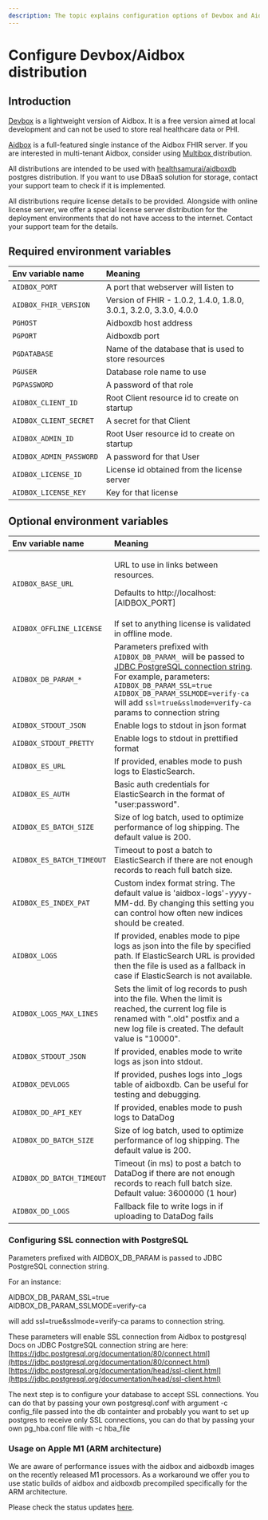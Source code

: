 ```yaml
---
description: The topic explains configuration options of Devbox and Aidbox distributions
---
```


# Configure Devbox/Aidbox distribution

## Introduction

[Devbox](https://hub.docker.com/r/healthsamurai/devbox) is a lightweight version of Aidbox. It is a free version aimed at local development and can not be used to store real healthcare data or PHI.

[Aidbox](https://hub.docker.com/r/healthsamurai/aidboxone) is a full-featured single instance of the Aidbox FHIR server. If you are interested in multi-tenant Aidbox, consider using [Multibox ](https://docs.aidbox.app/getting-started/installation/use-devbox-aidbox)distribution.

All distributions are intended to be used with [healthsamurai/aidboxdb](https://hub.docker.com/r/healthsamurai/aidboxdb) postgres distribution. If you want to use DBaaS solution for storage, contact your support team to check if it is implemented.

All distributions require license details to be provided. Alongside with online license server, we offer a special license server distribution for the deployment environments that do not have access to the internet. Contact your support team for the details.

## Required environment variables

| Env variable name | Meaning |
| :--- | :--- |
| `AIDBOX_PORT` | A port that webserver will listen to |
| `AIDBOX_FHIR_VERSION` | Version of FHIR - 1.0.2, 1.4.0, 1.8.0, 3.0.1, 3.2.0, 3.3.0, 4.0.0 |
| `PGHOST` | Aidboxdb host address |
| `PGPORT` | Aidboxdb port |
| `PGDATABASE` | Name of the database that is used to store resources |
| `PGUSER` | Database role name to use |
| `PGPASSWORD` | A password of that role |
| `AIDBOX_CLIENT_ID` | Root Client resource id to create on startup |
| `AIDBOX_CLIENT_SECRET` | A secret for that Client |
| `AIDBOX_ADMIN_ID` | Root User resource id to create on startup |
| `AIDBOX_ADMIN_PASSWORD` | A password for that User |
| `AIDBOX_LICENSE_ID` | License id obtained from the license server |
| `AIDBOX_LICENSE_KEY` | Key for that license |

## Optional environment variables

<table>
  <thead>
    <tr>
      <th style="text-align:left">Env variable name</th>
      <th style="text-align:left">Meaning</th>
    </tr>
  </thead>
  <tbody>
    <tr>
      <td style="text-align:left"><code>AIDBOX_BASE_URL</code>
      </td>
      <td style="text-align:left">
        <p>URL to use in links between resources.</p>
        <p>Defaults to http://localhost:[AIDBOX_PORT]</p>
      </td>
    </tr>
    <tr>
      <td style="text-align:left"><code>AIDBOX_OFFLINE_LICENSE</code>
      </td>
      <td style="text-align:left">If set to anything license is validated in offline mode.</td>
    </tr>
    <tr>
      <td style="text-align:left"><code>AIDBOX_DB_PARAM_*</code>
      </td>
      <td style="text-align:left">Parameters prefixed with <code>AIDBOX_DB_PARAM_</code> will be passed to
        <a
        href="https://jdbc.postgresql.org/documentation/80/connect.html">JDBC PostgreSQL connection string</a>. For example, parameters: <code>AIDBOX_DB_PARAM_SSL=true</code>  <code>AIDBOX_DB_PARAM_SSLMODE=verify-ca</code> will
          add <code>ssl=true&amp;sslmode=verify-ca</code> params to connection string</td>
    </tr>
    <tr>
      <td style="text-align:left"><code>AIDBOX_STDOUT_JSON</code>
      </td>
      <td style="text-align:left">Enable logs to stdout in json format</td>
    </tr>
    <tr>
      <td style="text-align:left"><code>AIDBOX_STDOUT_PRETTY</code>
      </td>
      <td style="text-align:left">Enable logs to stdout in prettified format</td>
    </tr>
    <tr>
      <td style="text-align:left"><code>AIDBOX_ES_URL</code>
      </td>
      <td style="text-align:left">If provided, enables mode to push logs to ElasticSearch.</td>
    </tr>
    <tr>
      <td style="text-align:left"><code>AIDBOX_ES_AUTH</code>
      </td>
      <td style="text-align:left">Basic auth credentials for ElasticSearch in the format of &quot;user:password&quot;.</td>
    </tr>
    <tr>
      <td style="text-align:left"><code>AIDBOX_ES_BATCH_SIZE</code>
      </td>
      <td style="text-align:left">Size of log batch, used to optimize performance of log shipping. The default
        value is 200.</td>
    </tr>
    <tr>
      <td style="text-align:left"><code>AIDBOX_ES_BATCH_TIMEOUT</code>
      </td>
      <td style="text-align:left">Timeout to post a batch to ElasticSearch if there are not enough records
        to reach full batch size.</td>
    </tr>
    <tr>
      <td style="text-align:left"><code>AIDBOX_ES_INDEX_PAT</code>
      </td>
      <td style="text-align:left">Custom index format string. The default value is &apos;aidbox-logs&apos;-yyyy-MM-dd.
        By changing this setting you can control how often new indices should be
        created.</td>
    </tr>
    <tr>
      <td style="text-align:left"><code>AIDBOX_LOGS</code>
      </td>
      <td style="text-align:left">If provided, enables mode to pipe logs as json into the file by specified
        path. If ElasticSearch URL is provided then the file is used as a fallback
        in case if ElasticSearch is not available.</td>
    </tr>
    <tr>
      <td style="text-align:left"><code>AIDBOX_LOGS_MAX_LINES</code>
      </td>
      <td style="text-align:left">Sets the limit of log records to push into the file. When the limit is
        reached, the current log file is renamed with &quot;.old&quot; postfix
        and a new log file is created. The default value is &quot;10000&quot;.</td>
    </tr>
    <tr>
      <td style="text-align:left"><code>AIDBOX_STDOUT_JSON</code>
      </td>
      <td style="text-align:left">If provided, enables mode to write logs as json into stdout.</td>
    </tr>
    <tr>
      <td style="text-align:left"><code>AIDBOX_DEVLOGS</code>
      </td>
      <td style="text-align:left">If provided, pushes logs into _logs table of aidboxdb. Can be useful for
        testing and debugging.</td>
    </tr>
    <tr>
      <td style="text-align:left"><code>AIDBOX_DD_API_KEY</code>
      </td>
      <td style="text-align:left">If provided, enables mode to push logs to DataDog</td>
    </tr>
    <tr>
      <td style="text-align:left"><code>AIDBOX_DD_BATCH_SIZE</code>
      </td>
      <td style="text-align:left">Size of log batch, used to optimize performance of log shipping. The default
        value is 200.</td>
    </tr>
    <tr>
      <td style="text-align:left"><code>AIDBOX_DD_BATCH_TIMEOUT</code>
      </td>
      <td style="text-align:left">Timeout (in ms) to post a batch to DataDog if there are not enough records
        to reach full batch size. Default value: 3600000 (1 hour)</td>
    </tr>
    <tr>
      <td style="text-align:left"><code>AIDBOX_DD_LOGS</code>
      </td>
      <td style="text-align:left">Fallback file to write logs in if uploading to DataDog fails</td>
    </tr>
  </tbody>
</table>

### Configuring SSL connection with PostgreSQL

Parameters prefixed with AIDBOX\_DB\_PARAM is passed to JDBC PostgreSQL connection string.

For an instance:

AIDBOX\_DB\_PARAM\_SSL=true  
AIDBOX\_DB\_PARAM\_SSLMODE=verify-ca

will add ssl=true&sslmode=verify-ca params to connection string.

These parameters will enable SSL connection from Aidbox to postgresql Docs on JDBC PostgreSQL connection string are here: [https://jdbc.postgresql.org/documentation/80/connect.html](https://jdbc.postgresql.org/documentation/80/connect.html) [https://jdbc.postgresql.org/documentation/head/ssl-client.html](https://jdbc.postgresql.org/documentation/head/ssl-client.html)

The next step is to configure your database to accept SSL connections. You can do that by passing your own postgresql.conf with argument -c config\_file passed into the db containter and probably you want to set up postgres to receive only SSL connections, you can do that by passing your own pg\_hba.conf file with -c hba\_file

### Usage on Apple M1 \(ARM architecture\)

We are aware of performance issues with the aidbox and aidboxdb images on the recently released M1 processors. As a workaround we offer you to use static builds of aidbox and aidboxdb precompiled specifically for the ARM architecture. 

Please check the status updates [here](https://github.com/Aidbox/Issues/issues/393).


